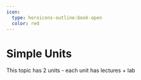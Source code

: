 ```yaml
---
icon:
  type: heroicons-outline:book-open
  color: red
---    
```


# Simple Units

This topic has 2 units - each unit has lectures + lab